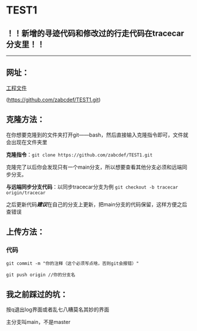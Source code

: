 # TEST1
## **！！新增的寻迹代码和修改过的行走代码在tracecar分支里！！**

---
## 网址：

[工程文件](https://github.com/zabcdef/TEST1.git)

(https://github.com/zabcdef/TEST1.git)

## 克隆方法：
在你想要克隆到的文件夹打开git——bash，然后直接输入克隆指令即可，文件就会出现在文件夹里

**克隆指令**：`git clone https://github.com/zabcdef/TEST1.git`

克隆完了以后你会发现只有一个main分支，所以想要查看其他分支必须和远端同步分支。

**与远端同步分支代码**：以同步tracecar分支为例 `git checkout -b tracecar origin/tracecar`



之后更新代码***建议***在自己的分支上更新，把main分支的代码保留，这样方便之后查错误 

## 上传方法：
### 代码
` git commit -m "你的注释（这个必须写点啥，否则git会报错）" `

`git push origin //你的分支名`

## 我之前踩过的坑：
按q退出log界面或者乱七八糟莫名其妙的界面 

主分支叫main，不是master